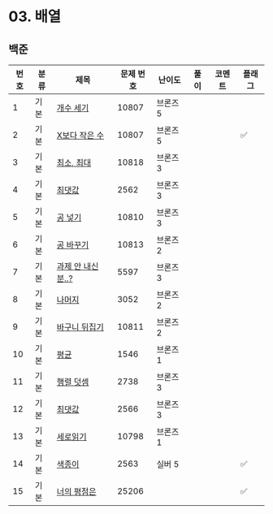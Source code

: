 # 03. 배열


## 백준
| 번호 | 분류 | 제목                                                   | 문제 번호 | 난이도   | 풀이 | 코멘트 | 플래그 |
|----|-----|------------------------------------------------------|-------|-------|-----|-----|---|
| 1  | 기본 | [개수 세기](https://www.acmicpc.net/problem/10807)       | 10807 | 브론즈 5 |     |     |   |
| 2  | 기본 | [X보다 작은 수](https://www.acmicpc.net/problem/10807)    | 10807 | 브론즈 5 |     |     | ✅ |
| 3  | 기본 | [최소, 최대](https://www.acmicpc.net/problem/10818)      | 10818 | 브론즈 3 |     |     |   |
| 4  | 기본 | [최댓값](https://www.acmicpc.net/problem/2562)          | 2562  | 브론즈 3 |     |     |   |
| 5  | 기본 | [공 넣기](https://www.acmicpc.net/problem/10810)        | 10810 | 브론즈 3 |     |     |   |
| 6  | 기본 | [공 바꾸기](https://www.acmicpc.net/problem/10813)       | 10813 | 브론즈 2 |     |     |   |
| 7  | 기본 | [과제 안 내신 분..?](https://www.acmicpc.net/problem/5597) | 5597  | 브론즈 3 |     |     |   |
| 8  | 기본 | [나머지](https://www.acmicpc.net/problem/3052)          | 3052  | 브론즈 2 |     |     |   |
| 9  | 기본 | [바구니 뒤집기](https://www.acmicpc.net/problem/10811)     | 10811 | 브론즈 2 |     |     |   |
| 10 | 기본 | [평균](https://www.acmicpc.net/problem/1546)           | 1546  | 브론즈 1 |     |     |   |
| 11 | 기본 | [행렬 덧셈](https://www.acmicpc.net/problem/2738)        | 2738  | 브론즈 3 |     |     |   |
| 12 | 기본 | [최댓값](https://www.acmicpc.net/problem/2566)          | 2566  | 브론즈 3 |     |     |   |
| 13 | 기본 | [세로읽기](https://www.acmicpc.net/problem/10798)        | 10798 | 브론즈 1 |     |     |   |
| 14 | 기본 | [색종이](https://www.acmicpc.net/problem/2563)          | 2563  | 실버 5  |     |     | ✅ |
| 15 | 기본 | [너의 평점은](https://www.acmicpc.net/problem/25206)      | 25206 |       |     |     | ✅ |
